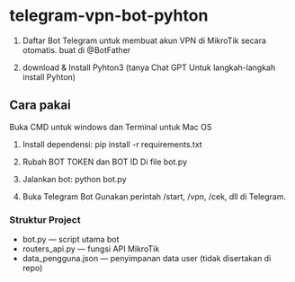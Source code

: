 # telegram-vpn-bot-pyhton

1. Daftar Bot Telegram untuk membuat akun VPN di MikroTik secara otomatis.
   buat di @BotFather

2. download & Install Pyhton3
   (tanya Chat GPT Untuk langkah-langkah install Pyhton)

## Cara pakai

Buka CMD untuk windows dan Terminal untuk Mac OS 

1. Install dependensi:
pip install -r requirements.txt


2. Rubah BOT TOKEN dan BOT ID Di file bot.py

3. Jalankan bot:
   python bot.py

4. Buka Telegram Bot
   Gunakan perintah /start, /vpn, /cek, dll di Telegram.


### Struktur Project

- bot.py — script utama bot  
- routers_api.py — fungsi API MikroTik  
- data_pengguna.json — penyimpanan data user (tidak disertakan di repo)  
